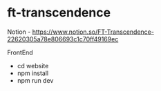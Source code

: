 # ft-transcendence

Notion - https://www.notion.so/FT-Transcendence-22620305a78e806693c1c70ff49169ec

FrontEnd
- cd website
- npm install
- npm run dev
